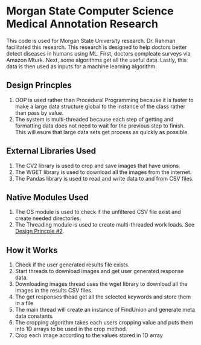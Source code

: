 <!DOCTYPEhtml>
 <html lang="en-US">
  <body>

<h1>Morgan State Computer Science Medical Annotation Research</h1>
<p>This code is used for Morgan State University research. Dr. Rahman facilitated this research. This research is designed to help doctors better detect diseases in humans using ML. First, doctors compleate surveys via Amazon Mturk. Next, some algorithms get all the useful data. Lastly, this data is then used as inputs for a machine learning algorithm.</p>

<h2>Design Princples</h2>
<ol>
	<li>OOP is used rather than Procedural Programming because it is faster
	to make a large data structure global to the instance of the class rather
	than pass by value.</li>
	<li id="DP2">The system is multi-threaded because each step of getting and formatting
	data does not need to wait for the previous step to finish. This will
	esure that large data sets get process as quickly as possible.</li>
</ol>

<h2>External Libraries Used</h2>
<ol>
	<li>The CV2 library is used to crop and save images that have unions.</li>
	<li>The WGET library is used to download all the images from the internet.</li>
	<li>The Pandas library is used to read and write data to and from CSV files.</li>
</ol>

<h2>Native Modules Used</h2>
<ol>
	<li>The OS module is used to check if the unfiltered CSV file exist and create needed directories.</li>
	<li>The Threading module is used to create multi-threaded work loads. See <a href="#DP2">Design Princple #2</a>.</li>
</ol>

<h2>How it Works</h2>
<ol>
	<li>Check if the user generated results file exists.</li>
	<li>Start threads to download images and get user generated response data.</li>
	<li>Downloading images thread uses the wget library to download all the images in the results CSV files.</li>
	<li>The get responses thead get all the selected keywords and store them in a file</li>
	<li>The main thread will create an instance of FindUnion and generate meta data constants.</li>
	<li>The cropping algorithm takes each users cropping value and puts them into 1D arrays to be used in the crop method.</li>
	<li>Crop each image according to the values stored in 1D array</li>
</ol>

 </body>
</html>
